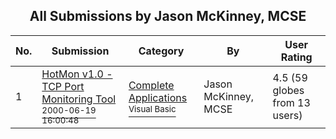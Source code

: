 ﻿<div align="center">

## All Submissions by Jason McKinney, MCSE

</div>

No.  | Submission | Category | By   | User Rating
---- | ---------- | -------- | ---- | -----------
1 | [HotMon v1\.0 \- TCP Port Monitoring Tool<br /><sup>2000-06-19 16:00:48</sup>](https://github.com/Planet-Source-Code/jason-mckinney-mcse-hotmon-v1-0-tcp-port-monitoring-tool__1-9057) | [Complete Applications<br /><sup>Visual Basic</sup>](../ByCategory/complete-applications__1-27.md) | Jason McKinney, MCSE | 4.5 (59 globes from 13 users)
